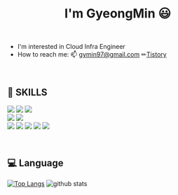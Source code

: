 <h1 align="center">I'm GyeongMin 😃 </h1>

<br/>

- I'm interested in Cloud Infra Engineer         
- How to reach me: 📫 gymin97@gmail.com ✏[Tistory](https://gammistory.tistory.com/)

<br/>


## 🧿 SKILLS 

<p>
<img src="https://img.shields.io/badge/Python-3776AB?style=flat-square&logo=python&logoColor=white"/>    
<img src="https://img.shields.io/badge/MySQL-4479A1?style=flat-square&logo=MySQL&logoColor=white"/>
<img src="https://img.shields.io/badge/Django-092E20?style=flat-square&logo=Django&logoColor=white"/>
  
<br>
<img src="https://img.shields.io/badge/Linux-FCC624?style=flat-square&logo=linux&logoColor=black"/>
<img src="https://img.shields.io/badge/Windows-0078D6?style=flat-square&logo=windows&logoColor=white"/>
  
<br>
<img src="https://img.shields.io/badge/Git-F05032?style=flat-square&logo=Git&logoColor=white"/>
<img src="https://img.shields.io/badge/AWS-232F3E?style=flat-square&logo=Amazon%20AWS&logoColor=white"/>
<img src="https://img.shields.io/badge/GCP-4285F4?style=flat-square&logo=Google%20Cloud&logoColor=white"/>
<img src="https://img.shields.io/badge/Docker-2496ED?style=flat-square&logo=Docker&logoColor=white"/>
<img src="https://img.shields.io/badge/Kubernetes-326CE5?style=flat-square&logo=Kubernetes&logoColor=white"/>

</p>
<br/>

## 💻 Language 
[![Top Langs](https://github-readme-stats.vercel.app/api/top-langs/?username=gymin97&layout=compact)](https://github.com/gymin97)
![github stats](https://github-readme-stats.vercel.app/api?username=gymin97&show_icons=true)

<br/>

